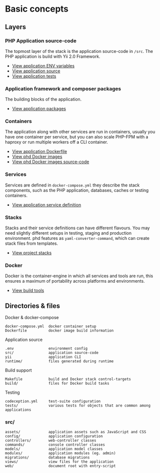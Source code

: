 Basic concepts
==============

Layers
------

### PHP Application source-code

The topmost layer of the stack is the application source-code in `/src`. The PHP application is build with
Yii 2.0 Framework.

- [View application ENV variables](https://github.com/phundament/app/tree/master/.env-dist)
- [View application source](https://github.com/phundament/app/tree/master/src)
- [View application tests](https://github.com/phundament/app/tree/master/tests)

### Application framework and composer packages

The building blocks of the application.

 - [View application packages](https://github.com/phundament/app/blob/master/composer.json)

### Containers

The application along with other services are run in containers, usually you have one container per service, but
you can also scale PHP-FPM with a haproxy or run multiple workers off a CLI container.

- [View application Dockerfile](https://github.com/phundament/app/blob/master/Dockerfile)
- [View phd Docker images](https://hub.docker.com/u/phundament/)
- [View phd Docker images source-code](https://github.com/phundament/docker-images)

### Services

Services are defined in `docker-compose.yml` they describe the stack components, such as the PHP application, databases,
caches or testing containers.

- [View application service definition](https://github.com/phundament/app/blob/master/docker-compose.yml)

### Stacks

Stacks and their service definitions can have different flavours. You may need slightly different setups in testing, staging
and production environment. phd features as `yaml-converter-command`, which can create stack files from templates.
  
- [View project stacks](https://github.com/phundament/app/tree/master/build/compose)

### Docker

Docker is the container-engine in which all services and tools are run, this ensures a maximum of portability across
 platforms and environments.

- [View build tools](https://github.com/phundament/app/tree/master/build)

Directories & files
-------------------


Docker & docker-compose

```
docker-compose.yml  docker container setup
Dockerfile          docker image build information
```

Application source

```
.env                environment config
src/                application source-code
yii                 application CLI
runtime/            files generated during runtime
```

Build support

```
Makefile            build and Docker stack control-targets
build/              files for Docker build tasks
```

Testing

```
codeception.yml     test-suite configuration
tests/              various tests for objects that are common among applications
```

### src/

```
assets/             application assets such as JavaScript and CSS
config/             application configuration
controllers/        web-controller classes
commands/           console controller classes
models/             application model classes
modules/            application modules (eg. admin)
migrations/         database migrations
views/              view files for the application
web/                document root with entry-script
```
